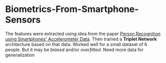 # Biometrics-From-Smartphone-Sensors

The features were extracted using idea from the paper [Person Recognition using Smartphones' Accelerometer Data](https://arxiv.org/abs/1711.04689).
Then trained a **Triplet Network** architecture based on that data. Worked well for a small dataset of 6 people. But it may be *biased* 
and/or *overfitted*. Need more data for generalization
